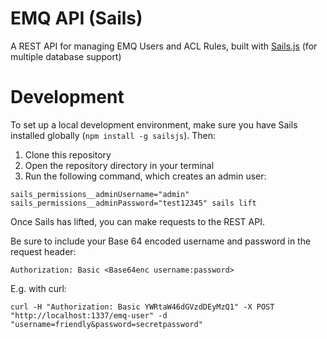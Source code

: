 # EMQ API (Sails)

A REST API for managing EMQ Users and ACL Rules, built with [Sails.js](http://sailsjs.org) (for multiple database support)

# Development
To set up a local development environment, make sure you have Sails installed globally (`npm install -g sailsjs`). Then:

1. Clone this repository
2. Open the repository directory in your terminal
3. Run the following command, which creates an admin user:

```
sails_permissions__adminUsername="admin" sails_permissions__adminPassword="test12345" sails lift
```

Once Sails has lifted, you can make requests to the REST API.

Be sure to include your Base 64 encoded username and password in the request header:

```
Authorization: Basic <Base64enc username:password>
```

E.g. with curl:

```
curl -H "Authorization: Basic YWRtaW46dGVzdDEyMzQ1" -X POST "http://localhost:1337/emq-user" -d "username=friendly&password=secretpassword"
```
